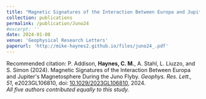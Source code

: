 ```yaml
---
title: "Magnetic Signatures of the Interaction Between Europa and Jupiter's Magnetosphere During the Juno Flyby"
collection: publications
permalink: /publication/Juno24
#excerpt: ''
date: 2024-01-08
venue: 'Geophysical Research Letters'
paperurl: 'http://mike-haynes2.github.io/files/juno24_.pdf'
---
```


Recommended citation: P. Addison, **Haynes, C. M.**, A. Stahl, L. Liuzzo, and S. Simon (2024). Magnetic Signatures of the Interaction Between Europa and Jupiter's Magnetosphere During the Juno Flyby. <i>Geophys. Res. Lett., 51</i>, e2023GL106810, doi: [10.1029/2023GL106810](https://agupubs.onlinelibrary.wiley.com/doi/full/10.1029/2023GL106810), 2024. \
<i>All five authors contributed equally to this study.</i>
